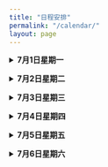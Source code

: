 ```yaml
---
title: "日程安排"
permalink: "/calendar/"
layout: page
---
```


<p>
<details>
<summary><b>7月1日星期一</b></summary>
8:30-9:30： 报到
  <br>
9：40-10:40：田垠（第一节）
  <br>
10:50-11:50：周正一（第一节）
  <br>
14：00-15:00：李琼玲（第一节）
  <br>
15:10-16:10：李琼玲（第二节）
  <br>
16:20-17:20：周正一（习题课）
</details>
</p> 

<p>
<details>
<summary><b>7月2日星期二</b></summary>
8:30-9:30： 周正一（第二节）
  <br>
9：40-10:40：周正一（第三节）
  <br>
10:50-11:50：李琼玲（习题课）
  <br>
14：00-15:00：李琼玲（第三节）
  <br>
15:10-16:10：杨文元（第一节）
  <br>
16:20-17:20：田垠（习题课）
</details>
</p> 

<p>
<details>
<summary><b>7月3日星期三</b></summary>
8:30-9:30： 李琼玲（第四节）
  <br>
9：40-10:40：周正一（第四节）
  <br>
10:50-11:50：周正一（习题课）
  <br>
14：00-15:00：田垠（第二节）
  <br>
15:10-16:10：吴惟为（第一节）
  <br>
16:20-17:20：李琼玲（习题课）
</details>
</p> 

<p>
<details>
<summary><b>7月4日星期四</b></summary>
8:30-9:30： 田垠（第三节）
  <br>
9：40-10:40：田垠（第四节）
  <br>
10:50-11:50：杨文元（习题课）
  <br>
14：00-15:00：杨文元（第二节）
  <br>
15:10-16:10：吴惟为（第二节）
  <br>
16:20-17:20：吴惟为（习题课）
</details>
</p> 


<p>
<details>
<summary><b>7月5日星期五</b></summary>
8:30-9:30： 杨文元（第三节）
  <br>
9：40-10:40：杨文元（第四节）
  <br>
10:50-11:50：杨文元（习题课）
  <br>
14：00-15:00：吴惟为（第三节）
  <br>
15:10-16:10：吴惟为（第四节）
  <br>
16:20-17:20：田垠（习题课）
</details>
</p> 

<p>
<details>
<summary><b>7月6日星期六</b></summary>
8:30-9:30： 吴惟为（习题课）
  <br>
更多活动待定
</details>
</p> 
